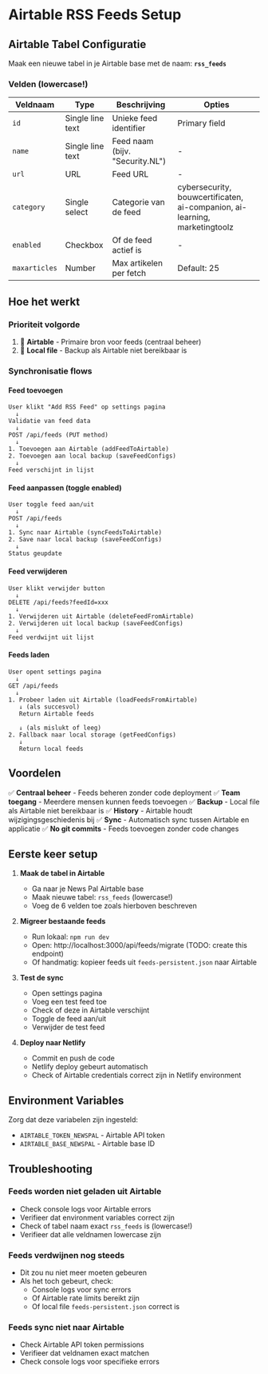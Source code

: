 # Airtable RSS Feeds Setup

## Airtable Tabel Configuratie

Maak een nieuwe tabel in je Airtable base met de naam: **`rss_feeds`**

### Velden (lowercase!)

| Veldnaam | Type | Beschrijving | Opties |
|----------|------|--------------|--------|
| `id` | Single line text | Unieke feed identifier | Primary field |
| `name` | Single line text | Feed naam (bijv. "Security.NL") | - |
| `url` | URL | Feed URL | - |
| `category` | Single select | Categorie van de feed | cybersecurity, bouwcertificaten, ai-companion, ai-learning, marketingtoolz |
| `enabled` | Checkbox | Of de feed actief is | - |
| `maxarticles` | Number | Max artikelen per fetch | Default: 25 |

## Hoe het werkt

### Prioriteit volgorde
1. 🥇 **Airtable** - Primaire bron voor feeds (centraal beheer)
2. 🥈 **Local file** - Backup als Airtable niet bereikbaar is

### Synchronisatie flows

#### Feed toevoegen
```
User klikt "Add RSS Feed" op settings pagina
  ↓
Validatie van feed data
  ↓
POST /api/feeds (PUT method)
  ↓
1. Toevoegen aan Airtable (addFeedToAirtable)
2. Toevoegen aan local backup (saveFeedConfigs)
  ↓
Feed verschijnt in lijst
```

#### Feed aanpassen (toggle enabled)
```
User toggle feed aan/uit
  ↓
POST /api/feeds
  ↓
1. Sync naar Airtable (syncFeedsToAirtable)
2. Save naar local backup (saveFeedConfigs)
  ↓
Status geupdate
```

#### Feed verwijderen
```
User klikt verwijder button
  ↓
DELETE /api/feeds?feedId=xxx
  ↓
1. Verwijderen uit Airtable (deleteFeedFromAirtable)
2. Verwijderen uit local backup (saveFeedConfigs)
  ↓
Feed verdwijnt uit lijst
```

#### Feeds laden
```
User opent settings pagina
  ↓
GET /api/feeds
  ↓
1. Probeer laden uit Airtable (loadFeedsFromAirtable)
   ↓ (als succesvol)
   Return Airtable feeds

   ↓ (als mislukt of leeg)
2. Fallback naar local storage (getFeedConfigs)
   ↓
   Return local feeds
```

## Voordelen

✅ **Centraal beheer** - Feeds beheren zonder code deployment
✅ **Team toegang** - Meerdere mensen kunnen feeds toevoegen
✅ **Backup** - Local file als Airtable niet bereikbaar is
✅ **History** - Airtable houdt wijzigingsgeschiedenis bij
✅ **Sync** - Automatisch sync tussen Airtable en applicatie
✅ **No git commits** - Feeds toevoegen zonder code changes

## Eerste keer setup

1. **Maak de tabel in Airtable**
   - Ga naar je News Pal Airtable base
   - Maak nieuwe tabel: `rss_feeds` (lowercase!)
   - Voeg de 6 velden toe zoals hierboven beschreven

2. **Migreer bestaande feeds**
   - Run lokaal: `npm run dev`
   - Open: http://localhost:3000/api/feeds/migrate (TODO: create this endpoint)
   - Of handmatig: kopieer feeds uit `feeds-persistent.json` naar Airtable

3. **Test de sync**
   - Open settings pagina
   - Voeg een test feed toe
   - Check of deze in Airtable verschijnt
   - Toggle de feed aan/uit
   - Verwijder de test feed

4. **Deploy naar Netlify**
   - Commit en push de code
   - Netlify deploy gebeurt automatisch
   - Check of Airtable credentials correct zijn in Netlify environment

## Environment Variables

Zorg dat deze variabelen zijn ingesteld:
- `AIRTABLE_TOKEN_NEWSPAL` - Airtable API token
- `AIRTABLE_BASE_NEWSPAL` - Airtable base ID

## Troubleshooting

### Feeds worden niet geladen uit Airtable
- Check console logs voor Airtable errors
- Verifieer dat environment variables correct zijn
- Check of tabel naam exact `rss_feeds` is (lowercase!)
- Verifieer dat alle veldnamen lowercase zijn

### Feeds verdwijnen nog steeds
- Dit zou nu niet meer moeten gebeuren
- Als het toch gebeurt, check:
  - Console logs voor sync errors
  - Of Airtable rate limits bereikt zijn
  - Of local file `feeds-persistent.json` correct is

### Feeds sync niet naar Airtable
- Check Airtable API token permissions
- Verifieer dat veldnamen exact matchen
- Check console logs voor specifieke errors
